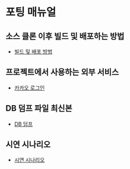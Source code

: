 # 포팅 매뉴얼

## 소스 클론 이후 빌드 및 배포하는 방법

- [빌드 및 배포 방법](./how-to-build-and-deploy.md)

## 프로젝트에서 사용하는 외부 서비스

- [카카오 로그인](./third-party/kakao-login.pdf)

## DB 덤프 파일 최신본

- [DB 덤프](./db-dump/)

## 시연 시나리오

- [시연 시나리오](./demo-scenario/demo-scenario.pdf)
